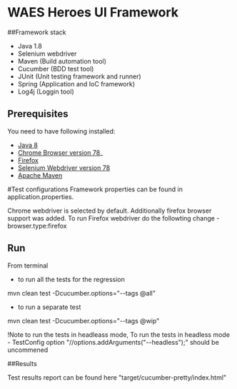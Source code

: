 # WAES Heroes UI Framework

##Framework stack

* Java 1.8
* Selenium webdriver
* Maven (Build automation tool)
* Cucumber (BDD test tool)
* JUnit (Unit testing framework and runner)
* Spring (Application and IoC framework)
* Log4j (Loggin tool)

## Prerequisites
You need to have following installed:

* [Java 8](http://www.oracle.com/technetwork/java/javase/downloads/jdk8-downloads-2133151.html)
* [Chrome Browser version 78](https://www.google.ru/intl/ru/chrome/?brand=CHBD&gclid=Cj0KCQiAk7TuBRDQARIsAMRrfUap-KmwPytbf2WHhHReKbNfbb2MfZalybYnzj-ZkyWLHiFj6tGvVtAaAuQEEALw_wcB&gclsrc=aw.ds)_
* [Firefox](https://www.mozilla.org/ru/firefox/new/)
* [Selenium Webdriver version 78](https://chromedriver.storage.googleapis.com/index.html?path=78.0.3904.70/)
* [Apache Maven](https://maven.apache.org/)

#Test configurations
Framework properties can be found in application.properties.

Chrome webdriver is selected by default. Additionally firefox browser support was added.
To run Firefox webdriver do the followting change - browser.type:firefox 

## Run

From terminal
- to run all the tests for the regression

mvn clean test -Dcucumber.options="--tags @all"

- to run a separate test

mvn clean test -Dcucumber.options="--tags @wip"

!Note to run the tests in headleass mode,
 To run the tests in headless mode - TestConfig option "//options.addArguments("--headless");" should be uncommened
 
 ##Results
 
 Test results report can be found here "target/cucumber-pretty/index.html" 


